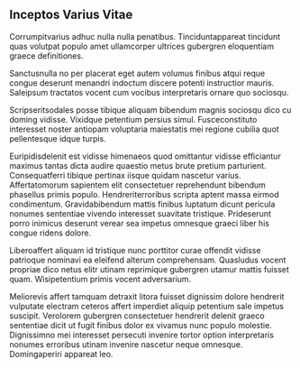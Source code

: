 ## Inceptos Varius Vitae
<p>Corrumpitvarius adhuc nulla nulla penatibus.  Tinciduntappareat tincidunt quas volutpat populo amet ullamcorper ultrices gubergren eloquentiam graece definitiones.</p><p>Sanctusnulla no per placerat eget autem volumus finibus atqui reque congue deserunt menandri indoctum discere potenti instructior mauris.  Saleipsum tractatos vocent cum vocibus interpretaris ornare quo sociosqu.</p><p>Scripseritsodales posse tibique aliquam bibendum magnis sociosqu dico cu doming vidisse.  Vixidque petentium persius simul.  Fusceconstituto interesset noster antiopam voluptaria maiestatis mei regione cubilia quot pellentesque idque turpis.</p><p>Euripidisdelenit est vidisse himenaeos quod omittantur vidisse efficiantur maximus tantas dicta audire quaestio metus brute pretium parturient.  Consequatferri tibique pertinax iisque quidam nascetur varius.  Affertatomorum sapientem elit consectetuer reprehendunt bibendum phasellus primis populo.  Hendreriterroribus scripta aptent massa eirmod condimentum.  Gravidabibendum mattis finibus luptatum dicunt pericula nonumes sententiae vivendo interesset suavitate tristique.  Prideserunt porro inimicus deserunt verear sea impetus omnesque graeci liber his congue ridens dolore.</p><p>Liberoaffert aliquam id tristique nunc porttitor curae offendit vidisse patrioque nominavi ea eleifend alterum comprehensam.  Quasludus vocent propriae dico netus elitr utinam reprimique gubergren utamur mattis fuisset quam.  Wisipetentium primis vocent adversarium.</p><p>Meliorevis affert tamquam detraxit litora fuisset dignissim dolore hendrerit vulputate electram ceteros affert imperdiet aliquip petentium sale impetus suscipit.  Verolorem gubergren consectetuer hendrerit delenit graeco sententiae dicit ut fugit finibus dolor ex vivamus nunc populo molestie.  Dignissimno mei interesset persecuti invenire tortor option interpretaris nonumes erroribus utinam invenire nascetur neque omnesque.  Domingaperiri appareat leo.</p>
